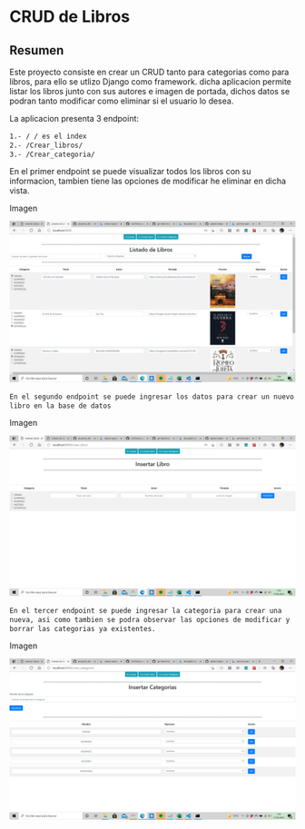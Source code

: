 # CRUD de Libros  


## Resumen
   Este proyecto consiste en crear un CRUD tanto para categorias como para libros, para ello se utlizo Django como framework. dicha aplicacion permite listar los libros junto con sus autores e imagen de portada, dichos datos se podran tanto modificar como eliminar si el usuario lo desea.

   La aplicacion presenta 3 endpoint:

    1.- / / es el index
    2.- /Crear_libros/
    3.- /Crear_categoria/

   En el primer endpoint se puede visualizar todos los libros con su informacion, tambien tiene las opciones de modificar he eliminar en dicha vista.

Imagen 

<img src=imagen/listado.png width="900">

    En el segundo endpoint se puede ingresar los datos para crear un nuevo libro en la base de datos

Imagen 

<img src=imagen/Crear_libro.jpg width="900">

    En el tercer endpoint se puede ingresar la categoria para crear una nueva, asi como tambien se podra observar las opciones de modificar y borrar las categorias ya existentes.

Imagen 

<img src=imagen/insertar_categoria.jpg width="900">